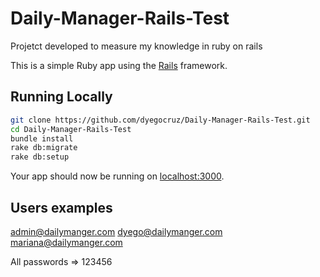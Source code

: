 # Daily-Manager-Rails-Test

Projetct developed to measure my knowledge in ruby on rails

This is a simple Ruby app using the [Rails](http://rubyonrails.org) framework.

## Running Locally

```sh
git clone https://github.com/dyegocruz/Daily-Manager-Rails-Test.git
cd Daily-Manager-Rails-Test
bundle install
rake db:migrate
rake db:setup
```

Your app should now be running on [localhost:3000](http://localhost:3000/).

## Users examples

admin@dailymanger.com
dyego@dailymanger.com
mariana@dailymanger.com

All passwords => 123456